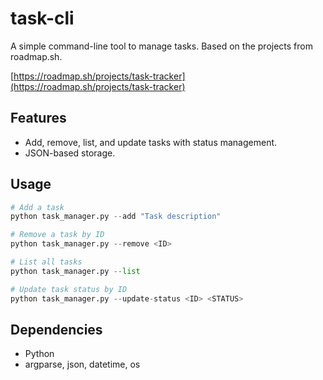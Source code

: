 # task-cli

A simple command-line tool to manage tasks. Based on the projects from roadmap.sh.

[https://roadmap.sh/projects/task-tracker](https://roadmap.sh/projects/task-tracker)

## Features

- Add, remove, list, and update tasks with status management.
- JSON-based storage.

## Usage

```python
# Add a task
python task_manager.py --add "Task description"
```

```python
# Remove a task by ID
python task_manager.py --remove <ID>
```

```python
# List all tasks
python task_manager.py --list
```

```python
# Update task status by ID
python task_manager.py --update-status <ID> <STATUS>
```

## Dependencies

- Python
- argparse, json, datetime, os
